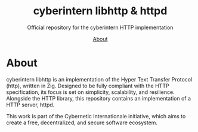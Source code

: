 <div align="center">
    <h1>cyberintern libhttp & httpd</h1>
    <p>Official repository for the cyberintern HTTP implementation</p>
    <a href="#about">About</a>
</div>

# About

cyberintern libhttp is an implementation of the Hyper Text Transfer Protocol (http), written in Zig. Designed to be fully compliant with the HTTP specification, its focus is set on simplicity, scalability, and resilience. Alongside the HTTP library, this repository contains an implementation of a HTTP server, httpd. 

This work is part of the Cybernetic Internationale initiative, which aims to create a free, decentralized, and secure software ecosystem.
